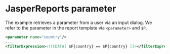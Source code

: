 # JasperReports parameter

The example retrieves a parameter from a user via an input dialog. We  
refer to the parameter in the report template via `<parameter>` and `$P`.  

```xml
<parameter name="country"/>
...
<filterExpression><![CDATA[ $F{country} == $P{country} ]]></filterExpression>
```
